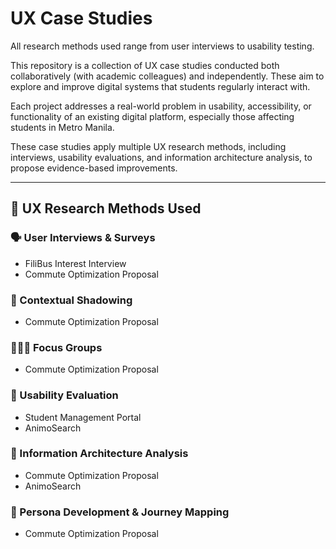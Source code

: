 # UX Case Studies

All research methods used range from user interviews to usability testing.

This repository is a collection of UX case studies conducted both collaboratively (with academic colleagues) and independently. These aim to explore and improve digital systems that students regularly interact with.

Each project addresses a real-world problem in usability, accessibility, or functionality of an existing digital platform, especially those affecting students in Metro Manila.

These case studies apply multiple UX research methods, including interviews, usability evaluations, and information architecture analysis, to propose evidence-based improvements.

---

## 🔬 UX Research Methods Used

### 🗣️ User Interviews & Surveys
- FiliBus Interest Interview
- Commute Optimization Proposal

### 👣 Contextual Shadowing
- Commute Optimization Proposal

### 🧑‍🤝‍🧑 Focus Groups
- Commute Optimization Proposal

### 🧪 Usability Evaluation
- Student Management Portal
- AnimoSearch

### 🧭 Information Architecture Analysis
- Commute Optimization Proposal
- AnimoSearch

### 🧍 Persona Development & Journey Mapping
- Commute Optimization Proposal
